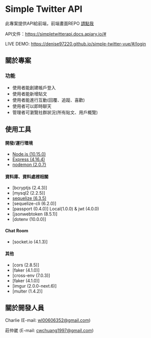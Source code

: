 # Simple Twitter API

此專案提供API給前端，前端畫面REPO [請點我](https://github.com/denise97220/simple-twitter-vue)

API文件：https://simpletwitterapi.docs.apiary.io/#

LIVE DEMO: https://denise97220.github.io/simple-twitter-vue/#/login


## 關於專案

### 功能

* 使用者能創建帳戶登入
* 使用者能新增貼文
* 使用者能進行互動(回覆、追蹤、喜歡)
* 使用者可以即時聊天
* 管理者可瀏覽社群狀況(所有貼文、用戶概覽)

## 使用工具

#### 開發/運行環境
* [Node.js (10.15.0)](https://nodejs.org/en/)
* [Express (4.16.4)](https://expressjs.com/zh-tw/)
* [nodemon (2.0.7)](https://www.npmjs.com/package/nodemon)

#### 資料庫、資料處裡相關
* [bcryptjs (2.4.3)]
* [mysql2 (2.2.5)]
* [sequelize (6.3.5)](https://mongoosejs.com/)
* [sequelize-cli (6.2.0)]
* [passport (0.4.0)] Local(1.0.0) & jwt (4.0.0)
* [jsonwebtoken (8.5.1)]
* [dotenv (10.0.0)]

#### Chat Room
* [socket.io (4.1.3)]

#### 其他
* [cors (2.8.5)]
* [faker (4.1.0)]
* [cross-env (7.0.3)]
* [faker (4.1.0)]
* [imgur (2.0.0-next.6)]
* [multer (1.4.2)]

## 關於開發人員
Charlie  (E-mail: wl00606352@gmail.com)

莊仲崴 (E-mail: cwchuang1997@gmail.com)


